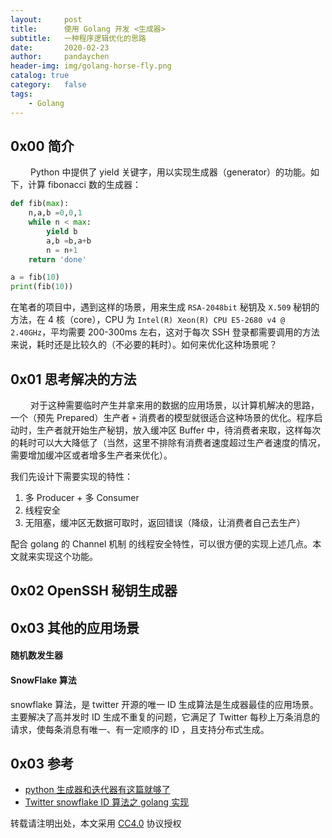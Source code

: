 ```yaml
---
layout:     post
title:      使用 Golang 开发 <生成器>
subtitle:   一种程序逻辑优化的思路
date:       2020-02-23
author:     pandaychen
header-img: img/golang-horse-fly.png
catalog: true
category:   false
tags:
    - Golang
---
```



##  0x00    简介
&emsp;&emsp; Python 中提供了 yield 关键字，用以实现生成器（generator）的功能。如下，计算 fibonacci 数的生成器：
```python
def fib(max):
    n,a,b =0,0,1
    while n < max:
        yield b
        a,b =b,a+b
        n = n+1
    return 'done'

a = fib(10)
print(fib(10))
```

在笔者的项目中，遇到这样的场景，用来生成 `RSA-2048bit` 秘钥及 `X.509` 秘钥的方法，在 4 核（core），CPU 为 `Intel(R) Xeon(R) CPU E5-2680 v4 @ 2.40GHz`，平均需要 200-300ms 左右，这对于每次 SSH 登录都需要调用的方法来说，耗时还是比较久的（不必要的耗时）。如何来优化这种场景呢？

##  0x01    思考解决的方法
&emsp;&emsp; 对于这种需要临时产生并拿来用的数据的应用场景，以计算机解决的思路，一个（预先 Prepared）生产者 `+` 消费者的模型就很适合这种场景的优化。程序启动时，生产者就开始生产秘钥，放入缓冲区 Buffer 中，待消费者来取，这样每次的耗时可以大大降低了（当然，这里不排除有消费者速度超过生产者速度的情况，需要增加缓冲区或者增多生产者来优化）。

我们先设计下需要实现的特性：
1.  多 Producer + 多 Consumer
2.  线程安全
3.  无阻塞，缓冲区无数据可取时，返回错误（降级，让消费者自己去生产）

配合 golang 的 Channel 机制 的线程安全特性，可以很方便的实现上述几点。本文就来实现这个功能。

##  0x02    OpenSSH 秘钥生成器


##	0x03    其他的应用场景

####    随机数发生器

####	SnowFlake 算法
snowflake 算法，是 twitter 开源的唯一 ID 生成算法是生成器最佳的应用场景。主要解决了高并发时 ID 生成不重复的问题，它满足了 Twitter 每秒上万条消息的请求，使每条消息有唯一、有一定顺序的 ID ，且支持分布式生成。


##	0x03    参考
-   [python 生成器和迭代器有这篇就够了](https://www.cnblogs.com/wj-1314/p/8490822.html)
-	[Twitter snowflake ID 算法之 golang 实现](https://segmentfault.com/a/1190000013831352)

转载请注明出处，本文采用 [CC4.0](http://creativecommons.org/licenses/by-nc-nd/4.0/) 协议授权